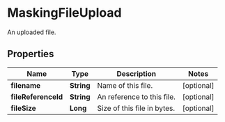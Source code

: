 

# MaskingFileUpload

An uploaded file.

## Properties

Name | Type | Description | Notes
------------ | ------------- | ------------- | -------------
**filename** | **String** | Name of this file. |  [optional]
**fileReferenceId** | **String** | An reference to this file. |  [optional]
**fileSize** | **Long** | Size of this file in bytes. |  [optional]



